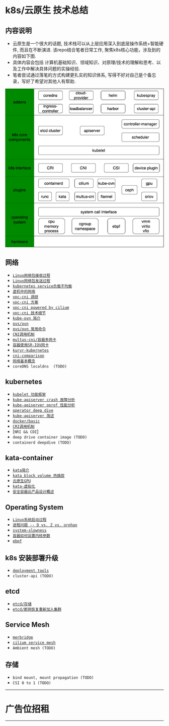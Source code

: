# k8s/云原生 技术总结


## 内容说明

- 云原生是一个很大的话题, 技术栈可以从上层应用深入到底层操作系统+智能硬件, 而且在不断演进. 该repo结合笔者日常工作, 聚焦k8s核心功能，涉及到的内容如下图.
- 具体内容会包括 计算机基础知识、领域知识、对原理/技术的理解和思考、以及工作中解决具体问题的实操经验.
- 笔者尝试通过落笔的方式构建更扎实的知识体系, 写得不好对自己是个备忘录，写好了希望对其他人有帮助.

![k8s-stacks](pics/k8s-stacks.png)

## 网络
- [`Linux网络包接收过程`](network/RX.md)
- [`Linux网络包发送过程`](network/TX.md)
- [`kubernetes service负载不均衡`](network/k8s-svc-lb.md)
- [`虚机中的网络`](network/network-in-vm.md)
- [`vpc-cni 调研`](network/vpc-cni-survey.md)
- [`vpc-cni 方案`](network/vpc-cni-architecture.md)
- [`vpc-cni powered by cilium`](network/vpc-cni-cilium.md)
- [`vpc-cni 技术细节`](network/vpc-cni-details.md)
- [`kube-ovn 简介`](network/kube-ovn.md)
- [`ovs/ovn`](network/ovn.md)
- [`ovs/ovn 常用命令`](network/ovn-cheat-sheet.md)
- [`CNI调用机制`](network/CNI.md)
- [`multus-cni/容器多网卡`](network/multiple-cni.md)
- [`容器使用SR-IOV网卡`](network/sriov.md)
- [`kuryr-kubernetes`](network/kuryr.md)
- [`cni-comparison`](network/cni-comparison.md)
- [`网络基本概念`](network/network-basic.md)
- `coreDNS localdns  (TODO)`


## kubernetes
- [`kubelet 功能框架`](kubernetes/kubelet/startup.md)
- [`kube-apiserver crash 故障分析`](kubernetes/kube-apiserver-crash.md)
- [`kube-apiserver pprof 性能分析`](kubernetes/kube-apiserver-pprof.md)
- [`operator deep dive`](kubernetes/operator.md)
- [`kube-apiserver 简述`](kubernetes/kube-apiserver.md)
- [`docker/basic`](docker/basic)
- [`CRI调用机制`](compute/ContainerRuntime.md)
- [`NRI && CDI`]
- `deep drive container image (TODO)`
- `containerd deepdive (TODO)`


## kata-container
- [`kata简介`](kata-container/kata-container.md)
- [`kata block volume 热插拔`](kata-container/hot-plug.md)
- [`云原生GPU`](kata-container/GPU.md)
- [`kata-虚拟化`](kata-container/virtualization.md)
- [`安全容器云产品设计概述`](kata-container/ecr.md)


## Operating System
- [`Linux系统启动过程`](operating-system/linux-startup.md)
- [`进程问题 -- D vs. Z vs. orphan`](operating-system/process.md)
- [`system-slowness`](operating-system/system-slowness.md)
- [`容器如何设置内核参数`](operating-system/sysctls.md)  
- [`ebpf`](network/ebpf.md)


## k8s 安装部署升级
- [`deployment tools`](cluster-lifecycle)
- `cluster-api (TODO)`


## etcd
- [`etcd/存储`](etcd/storage.md)
- [`etcd/断网恢复重新加入集群`](etcd/rejoin.md)


## Service Mesh
- [`merbridge`](service-mesh/merbridge.md)
- [`cilium service mesh`](service-mesh/cilium-service-mesh.md)
- `Ambient mesh (TODO)`


## 存储
- `bind mount, mount propagation (TODO)`
- `CSI 0 to 1 (TODO)`

*********************************
# 广告位招租
*********************************